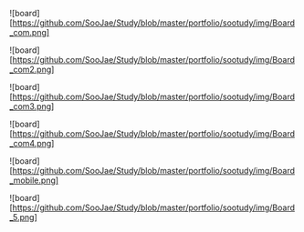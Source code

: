 ![board][https://github.com/SooJae/Study/blob/master/portfolio/sootudy/img/Board_com.png]

![board][https://github.com/SooJae/Study/blob/master/portfolio/sootudy/img/Board_com2.png]

![board][https://github.com/SooJae/Study/blob/master/portfolio/sootudy/img/Board_com3.png]

![board][https://github.com/SooJae/Study/blob/master/portfolio/sootudy/img/Board_com4.png]

![board][https://github.com/SooJae/Study/blob/master/portfolio/sootudy/img/Board_mobile.png]

![board][https://github.com/SooJae/Study/blob/master/portfolio/sootudy/img/Board_5.png]